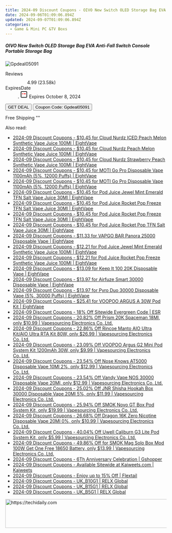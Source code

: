 ```yaml
---
title: 2024-09 Discount Coupons - OIVO New Switch OLED Storage Bag EVA Anti-Fall Switch Console Portable Storage Bag | Gshopper
date: 2024-09-06T01:09:06.894Z
updated: 2024-09-07T01:09:06.894Z
categories:
  - Game & Mini PC &TV Boxs
---
```



<div class="max-w-4xl mx-auto grid grid-cols-1 lg:max-w-5xl lg:gap-x-20 lg:grid-cols-2">
  <div class="relative p-3 col-start-1 row-start-1 flex flex-col-reverse rounded-lg bg-gradient-to-t from-black/75 via-black/0 sm:bg-none sm:row-start-2 sm:p-0 lg:row-start-1">
    <h5 class="mt-1 text-lg font-semibold text-white sm:text-slate-900 md:text-2xl dark:sm:text-white">OIVO New Switch OLED Storage Bag EVA Anti-Fall Switch Console Portable Storage Bag</h5>
  </div>
  
  <div class="col-start-1 col-end-3 row-start-1 grid gap-4 sm:mb-6 sm:grid-cols-4 lg:col-start-2 lg:row-span-6 lg:row-end-6 lg:mb-0 lg:gap-6">
      <img src="&quot;&quot;" onClick="javascript:window.open(decodeURIComponent('%22https%3A%2F%2Fwww.shareasale.com%2Fu.cfm%3Fd%3D1117999%26m%3D97331%26u%3D4338022%22'), '_blank');void(0);" alt="Gpdeal05091" class="h-60 w-full rounded-lg object-cover sm:col-span-2 sm:h-52 lg:col-span-full" loading="lazy" />
    
  </div>
  <dl class="row-start-2 mt-4 flex items-center text-xs font-medium sm:row-start-3 sm:mt-1 md:mt-2.5 lg:row-start-2">
    <dt class="sr-only">Reviews</dt>
    <dd class="flex items-center text-indigo-600 dark:text-indigo-400">
      <svg width="24" height="24" fill="none" aria-hidden="true" class="mr-1 stroke-current dark:stroke-indigo-500">
        <path d="m12 5 2 5h5l-4 4 2.103 5L12 16l-5.103 3L9 14l-4-4h5l2-5Z" stroke-width="2" stroke-linecap="round" stroke-linejoin="round" />
      </svg>
      <span>4.99 <span class="font-normal text-slate-400">(23.58k)</span></span>
    </dd>
    <dt class="sr-only">ExpiresDate</dt>
    <dd class="flex items-center">
      <svg width="2" height="2" aria-hidden="true" fill="currentColor" class="mx-3 text-slate-300">
        <circle cx="1" cy="1" r="1" />
      </svg>
      <svg width="24" height="24" viewBox="0 0 24 24" fill="none" stroke="currentColor" stroke-width="2">
        <rect x="3" y="3" width="18" height="18" rx="2" fill="#fff" />
        <path d="M6 10L18 10" stroke="red" stroke-width="2" fill="none" />
        <path d="M10 6L10 18" stroke="#fff" stroke-width="2" fill="none" />
      </svg>
      Expires October 8, 2024    </dd>
  </dl>
  <div class="col-start-1 row-start-3 mt-4 self-center sm:col-start-2 sm:row-span-2 sm:row-start-2 sm:mt-0 lg:col-start-1 lg:row-start-3 lg:row-end-4 lg:mt-6">
    <button type="button" onClick="javascript:window.open(decodeURIComponent('%22https%3A%2F%2Fwww.shareasale.com%2Fu.cfm%3Fd%3D1117999%26m%3D97331%26u%3D4338022%22'), '_blank');void(0);" class="rounded-lg bg-red-600 px-3 py-2 text-sm font-medium leading-6 text-white">GET DEAL</button>
    <button type="button" onClick="javascript:window.open(decodeURIComponent('%22https%3A%2F%2Fwww.shareasale.com%2Fu.cfm%3Fd%3D1117999%26m%3D97331%26u%3D4338022%22'), '_blank');void(0);" class="border-dashed border-2 border-indigo-600 bg-green-100 text-sm leading-6 font-medium py-2 px-3 rounded-lg">Coupon Code: Gpdeal05091</button>
  </div>
  <p class="col-start-1 mt-4 text-sm leading-6 sm:col-span-2 lg:col-span-1 lg:row-start-4 lg:mt-6 dark:text-slate-400">
    Free Shipping 
""  </p>
</div>
<span class="atpl-alsoreadstyle">Also read:</span>
<div><ul>
<li><a href="https://coupons.techidaily.com/coupon-1230722-share-59344-sale/"><u>2024-09 Discount Coupons - $10.45 for Cloud Nurdz ICED Peach Melon Synthetic Vape Juice 100Ml | EightVape</u></a></li>
<li><a href="https://coupons.techidaily.com/coupon-1230721-share-59344-sale/"><u>2024-09 Discount Coupons - $10.45 for Cloud Nurdz Peach Melon Synthetic Vape Juice 100Ml | EightVape</u></a></li>
<li><a href="https://coupons.techidaily.com/coupon-1230720-share-59344-sale/"><u>2024-09 Discount Coupons - $10.45 for Cloud Nurdz Strawberry Peach Synthetic Vape Juice 100Ml | EightVape</u></a></li>
<li><a href="https://coupons.techidaily.com/coupon-1230730-share-59344-sale/"><u>2024-09 Discount Coupons - $10.45 for MOTI Go Pro Disposable Vape 1100mAh (5%, 12000 Puffs) | EightVape</u></a></li>
<li><a href="https://coupons.techidaily.com/coupon-1230731-share-59344-sale/"><u>2024-09 Discount Coupons - $10.45 for MOTI Go Pro Disposable Vape 1100mAh (5%, 12000 Puffs) | EightVape</u></a></li>
<li><a href="https://coupons.techidaily.com/coupon-1230711-share-59344-sale/"><u>2024-09 Discount Coupons - $10.45 for Pod Juice Jewel Mint Emerald TFN Salt Vape Juice 30Ml | EightVape</u></a></li>
<li><a href="https://coupons.techidaily.com/coupon-1230712-share-59344-sale/"><u>2024-09 Discount Coupons - $10.45 for Pod Juice Rocket Pop Freeze TFN Salt Vape Juice 30Ml | EightVape</u></a></li>
<li><a href="https://coupons.techidaily.com/coupon-1230713-share-59344-sale/"><u>2024-09 Discount Coupons - $10.45 for Pod Juice Rocket Pop Freeze TFN Salt Vape Juice 30Ml | EightVape</u></a></li>
<li><a href="https://coupons.techidaily.com/coupon-1230714-share-59344-sale/"><u>2024-09 Discount Coupons - $10.45 for Pod Juice Rocket Pop TFN Salt Vape Juice 30Ml | EightVape</u></a></li>
<li><a href="https://coupons.techidaily.com/coupon-1230724-share-59344-sale/"><u>2024-09 Discount Coupons - $11.33 for VAPGO BAR Panora 25000 Disposable Vape | EightVape</u></a></li>
<li><a href="https://coupons.techidaily.com/coupon-1230715-share-59344-sale/"><u>2024-09 Discount Coupons - $12.21 for Pod Juice Jewel Mint Emerald Synthetic Vape Juice 100Ml | EightVape</u></a></li>
<li><a href="https://coupons.techidaily.com/coupon-1230716-share-59344-sale/"><u>2024-09 Discount Coupons - $12.21 for Pod Juice Rocket Pop Freeze Synthetic Vape Juice 100Ml | EightVape</u></a></li>
<li><a href="https://coupons.techidaily.com/coupon-1230733-share-59344-sale/"><u>2024-09 Discount Coupons - $13.09 for Keep It 100 20K Disposable Vape | EightVape</u></a></li>
<li><a href="https://coupons.techidaily.com/coupon-1230734-share-59344-sale/"><u>2024-09 Discount Coupons - $13.97 for Airfuze Smart 30000 Disposable Vape | EightVape</u></a></li>
<li><a href="https://coupons.techidaily.com/coupon-1230725-share-59344-sale/"><u>2024-09 Discount Coupons - $13.97 for Pyro Duo 30000 Disposable Vape (5%, 30000 Puffs) | EightVape</u></a></li>
<li><a href="https://coupons.techidaily.com/coupon-1230732-share-59344-sale/"><u>2024-09 Discount Coupons - $25.41 for VOOPOO ARGUS A 30W Pod Kit | EightVape</u></a></li>
<li><a href="https://coupons.techidaily.com/coupon-985313-share-80610-sale/"><u>2024-09 Discount Coupons - 18% Off Sitewide Evergreen Code | ESR</u></a></li>
<li><a href="https://coupons.techidaily.com/coupon-1100142-share-90958-sale/"><u>2024-09 Discount Coupons - 20.82% Off Prism 20K Spaceman 18Ml, only $10.99 | Vapesourcing Electronics Co.,Ltd.</u></a></li>
<li><a href="https://coupons.techidaily.com/coupon-1099938-share-90958-sale/"><u>2024-09 Discount Coupons - 22.86% Off Rincoe Manto AIO Ultra Kit/AIO Ultra RTA Kit 80W, only $26.99 | Vapesourcing Electronics Co.,Ltd.</u></a></li>
<li><a href="https://coupons.techidaily.com/coupon-1113843-share-90958-sale/"><u>2024-09 Discount Coupons - 23.09% Off VOOPOO Argus G2 Mini Pod System Kit 1200mAh 30W, only $9.99 | Vapesourcing Electronics Co.,Ltd.</u></a></li>
<li><a href="https://coupons.techidaily.com/coupon-1230038-share-90958-sale/"><u>2024-09 Discount Coupons - 23.54% Off Nose Knows AT5000 Disposable Vape 10Ml 2%, only $12.99 | Vapesourcing Electronics Co.,Ltd.</u></a></li>
<li><a href="https://coupons.techidaily.com/coupon-1230040-share-90958-sale/"><u>2024-09 Discount Coupons - 23.54% Off Vandy Vape NOS 30000 Disposable Vape 20Ml, only $12.99 | Vapesourcing Electronics Co.,Ltd.</u></a></li>
<li><a href="https://coupons.techidaily.com/coupon-1230039-share-90958-sale/"><u>2024-09 Discount Coupons - 25.02% Off JNR Shisha Hookah Box 30000 Disposable Vape 20Ml 5%, only $11.99 | Vapesourcing Electronics Co.,Ltd.</u></a></li>
<li><a href="https://coupons.techidaily.com/coupon-1230037-share-90958-sale/"><u>2024-09 Discount Coupons - 25.94% Off SMOK Novo GT Box Pod System Kit, only $19.99 | Vapesourcing Electronics Co.,Ltd.</u></a></li>
<li><a href="https://coupons.techidaily.com/coupon-1230243-share-90958-sale/"><u>2024-09 Discount Coupons - 26.68% Off Dragon 16K Zero Nicotine Disposable Vape 20Ml 0%, only $10.99 | Vapesourcing Electronics Co.,Ltd.</u></a></li>
<li><a href="https://coupons.techidaily.com/coupon-1110992-share-90958-sale/"><u>2024-09 Discount Coupons - 40.04% Off Uwell Caliburn G3 Lite Pod System Kit, only $5.99 | Vapesourcing Electronics Co.,Ltd.</u></a></li>
<li><a href="https://coupons.techidaily.com/coupon-1028462-share-90958-sale/"><u>2024-09 Discount Coupons - 49.86% Off for SMOK Mag Solo Box Mod 100W Get One Free 18650 Battery, only $13.99 | Vapesourcing Electronics Co.,Ltd.</u></a></li>
<li><a href="https://coupons.techidaily.com/coupon-1229848-share-97331-sale/"><u>2024-09 Discount Coupons - 6Th Anniversary Celebration | Gshopper</u></a></li>
<li><a href="https://coupons.techidaily.com/coupon-1229857-share-116593-sale/"><u>2024-09 Discount Coupons - Available Sitewide at Kaiweets.com | Kaiweets</u></a></li>
<li><a href="https://coupons.techidaily.com/coupon-1230036-share-127720-sale/"><u>2024-09 Discount Coupons - Enjoy up to 15% Off | Flextail</u></a></li>
<li><a href="https://coupons.techidaily.com/coupon-1231106-share-92020-sale/"><u>2024-09 Discount Coupons - UK_B10G1 | RELX Global</u></a></li>
<li><a href="https://coupons.techidaily.com/coupon-1231107-share-92020-sale/"><u>2024-09 Discount Coupons - UK_B15G1 | RELX Global</u></a></li>
<li><a href="https://coupons.techidaily.com/coupon-1231078-share-92020-sale/"><u>2024-09 Discount Coupons - UK_B5G1 | RELX Global</u></a></li>
</ul></div>

<ins class="adsbygoogle"
      style="display:block"
      data-ad-client="ca-pub-7571918770474297"
      data-ad-slot="8358498916"
      data-ad-format="auto"
      data-full-width-responsive="true"></ins>
<!-- affiliate ads begin -->
<a href="https://ephamedtechinc.pxf.io/c/5597632/2120862/26400?prodsku=Saturn" target="_top" id="2120862">
  <img src="//a.impactradius-go.com/display-ad/26400-2120862" border="0" alt="https://techidaily.com" width="728" height="90"/>
</a>
<img height="0" width="0" src="https://ephamedtechinc.pxf.io/i/5597632/2120862/26400?prodsku=Saturn" style="position:absolute;visibility:hidden;" border="0" />
<!-- affiliate ads end -->